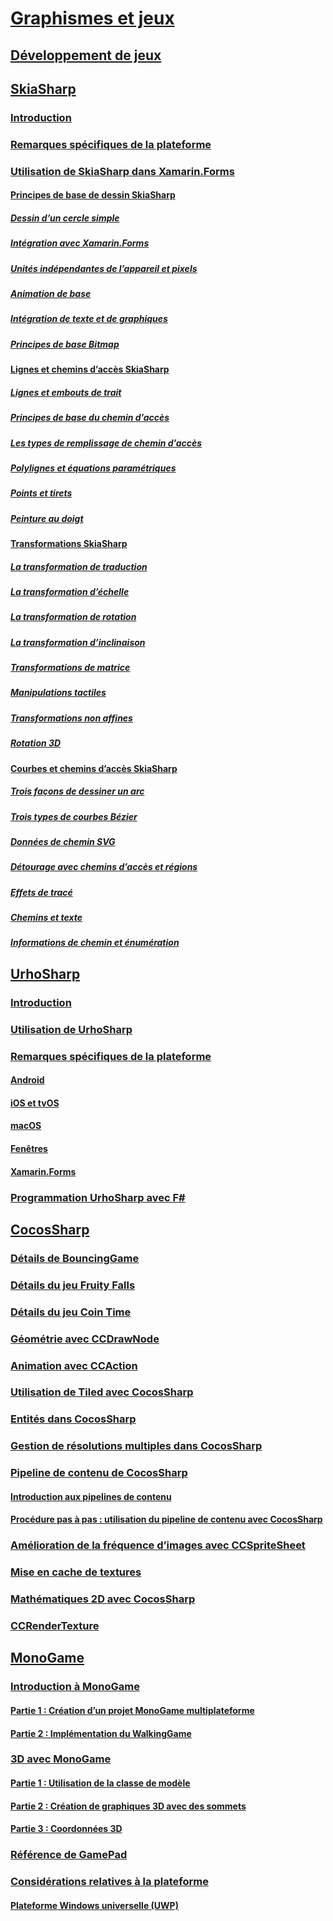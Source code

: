 # [Graphismes et jeux](index.yml)
## [Développement de jeux](game-development/index.md)
## [SkiaSharp](skiasharp/index.md)
### [Introduction](skiasharp/introduction.md)
### [Remarques spécifiques de la plateforme](skiasharp/platform.md)



### [Utilisation de SkiaSharp dans Xamarin.Forms](~/xamarin-forms/user-interface/graphics/skiasharp/index.md)
#### [Principes de base de dessin SkiaSharp](~/xamarin-forms/user-interface/graphics/skiasharp/basics/index.md)
##### [Dessin d’un cercle simple](~/xamarin-forms/user-interface/graphics/skiasharp/basics/circle.md)
##### [Intégration avec Xamarin.Forms](~/xamarin-forms/user-interface/graphics/skiasharp/basics/integration.md)
##### [Unités indépendantes de l’appareil et pixels](~/xamarin-forms/user-interface/graphics/skiasharp/basics/pixels.md)
##### [Animation de base](~/xamarin-forms/user-interface/graphics/skiasharp/basics/animation.md)
##### [Intégration de texte et de graphiques](~/xamarin-forms/user-interface/graphics/skiasharp/basics/text.md)
##### [Principes de base Bitmap](~/xamarin-forms/user-interface/graphics/skiasharp/basics/bitmaps.md)
#### [Lignes et chemins d’accès SkiaSharp](~/xamarin-forms/user-interface/graphics/skiasharp/paths/index.md)
##### [Lignes et embouts de trait](~/xamarin-forms/user-interface/graphics/skiasharp/paths/lines.md)
##### [Principes de base du chemin d’accès](~/xamarin-forms/user-interface/graphics/skiasharp/paths/paths.md)
##### [Les types de remplissage de chemin d’accès](~/xamarin-forms/user-interface/graphics/skiasharp/paths/fill-types.md)
##### [Polylignes et équations paramétriques](~/xamarin-forms/user-interface/graphics/skiasharp/paths/polylines.md)
##### [Points et tirets](~/xamarin-forms/user-interface/graphics/skiasharp/paths/dots.md)
##### [Peinture au doigt](~/xamarin-forms/user-interface/graphics/skiasharp/paths/finger-paint.md)
#### [Transformations SkiaSharp](~/xamarin-forms/user-interface/graphics/skiasharp/transforms/index.md)
##### [La transformation de traduction](~/xamarin-forms/user-interface/graphics/skiasharp/transforms/translate.md)
##### [La transformation d’échelle](~/xamarin-forms/user-interface/graphics/skiasharp/transforms/scale.md)
##### [La transformation de rotation](~/xamarin-forms/user-interface/graphics/skiasharp/transforms/rotate.md)
##### [La transformation d’inclinaison](~/xamarin-forms/user-interface/graphics/skiasharp/transforms/skew.md)
##### [Transformations de matrice](~/xamarin-forms/user-interface/graphics/skiasharp/transforms/matrix.md)
##### [Manipulations tactiles](~/xamarin-forms/user-interface/graphics/skiasharp/transforms/touch.md)
##### [Transformations non affines](~/xamarin-forms/user-interface/graphics/skiasharp/transforms/non-affine.md)
##### [Rotation 3D](~/xamarin-forms/user-interface/graphics/skiasharp/transforms/3d-rotation.md)
#### [Courbes et chemins d’accès SkiaSharp](~/xamarin-forms/user-interface/graphics/skiasharp/curves/index.md)
##### [Trois façons de dessiner un arc](~/xamarin-forms/user-interface/graphics/skiasharp/curves/arcs.md)
##### [Trois types de courbes Bézier](~/xamarin-forms/user-interface/graphics/skiasharp/curves/beziers.md)
##### [Données de chemin SVG](~/xamarin-forms/user-interface/graphics/skiasharp/curves/path-data.md)
##### [Détourage avec chemins d’accès et régions](~/xamarin-forms/user-interface/graphics/skiasharp/curves/clipping.md)
##### [Effets de tracé](~/xamarin-forms/user-interface/graphics/skiasharp/curves/effects.md)
##### [Chemins et texte](~/xamarin-forms/user-interface/graphics/skiasharp/curves/text-paths.md)
##### [Informations de chemin et énumération](~/xamarin-forms/user-interface/graphics/skiasharp/curves/information.md)


## [UrhoSharp](urhosharp/index.md)
### [Introduction](urhosharp/introduction.md)
### [Utilisation de UrhoSharp](urhosharp/using.md)
### [Remarques spécifiques de la plateforme](urhosharp/platform/index.md)
#### [Android](urhosharp/platform/android.md)
#### [iOS et tvOS](urhosharp/platform/ios.md)
#### [macOS](urhosharp/platform/mac.md)
#### [Fenêtres](urhosharp/platform/windows.md)
#### [Xamarin.Forms](urhosharp/platform/xamarin-forms.md)
### [Programmation UrhoSharp avec F#](urhosharp/fsharp.md)
## [CocosSharp](cocossharp/index.md)
### [Détails de BouncingGame](cocossharp/bouncing-game.md)
### [Détails du jeu Fruity Falls](cocossharp/fruity-falls.md)
### [Détails du jeu Coin Time](cocossharp/cointime.md)
### [Géométrie avec CCDrawNode](cocossharp/ccdrawnode.md)
### [Animation avec CCAction](cocossharp/ccaction.md)
### [Utilisation de Tiled avec CocosSharp](cocossharp/tiled.md)
### [Entités dans CocosSharp](cocossharp/entities.md)
### [Gestion de résolutions multiples dans CocosSharp](cocossharp/resolutions.md)
### [Pipeline de contenu de CocosSharp](cocossharp/content-pipeline/index.md)
#### [Introduction aux pipelines de contenu](cocossharp/content-pipeline/introduction.md)
#### [Procédure pas à pas : utilisation du pipeline de contenu avec CocosSharp](cocossharp/content-pipeline/walkthrough.md)
### [Amélioration de la fréquence d’images avec CCSpriteSheet](cocossharp/ccspritesheet.md)
### [Mise en cache de textures](cocossharp/texture-cache.md)
### [Mathématiques 2D avec CocosSharp](cocossharp/math.md)
### [CCRenderTexture](cocossharp/ccrendertexture.md)
## [MonoGame](monogame/index.md)
### [Introduction à MonoGame](monogame/introduction/index.md)
#### [Partie 1 : Création d’un projet MonoGame multiplateforme](monogame/introduction/part1.md)
#### [Partie 2 : Implémentation du WalkingGame](monogame/introduction/part2.md)
### [3D avec MonoGame](monogame/3d/index.md)
#### [Partie 1 : Utilisation de la classe de modèle](monogame/3d/part1.md)
#### [Partie 2 : Création de graphiques 3D avec des sommets](monogame/3d/part2.md)
#### [Partie 3 : Coordonnées 3D](monogame/3d/part3.md)
### [Référence de GamePad](monogame/input.md)
### [Considérations relatives à la plateforme](monogame/platforms/index.md)
#### [Plateforme Windows universelle (UWP)](monogame/platforms/uwp.md)
